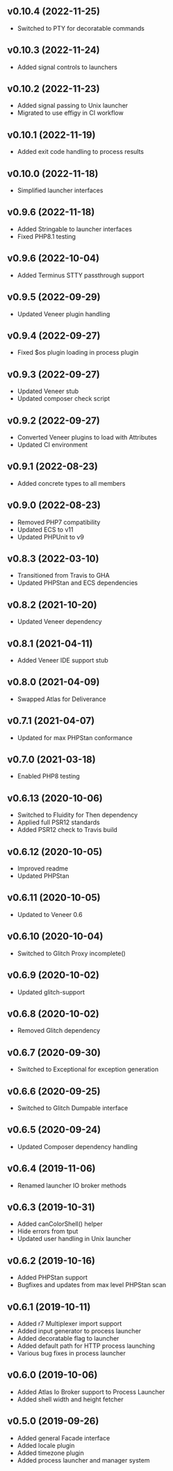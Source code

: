 ## v0.10.4 (2022-11-25)
* Switched to PTY for decoratable commands

## v0.10.3 (2022-11-24)
* Added signal controls to launchers

## v0.10.2 (2022-11-23)
* Added signal passing to Unix launcher
* Migrated to use effigy in CI workflow

## v0.10.1 (2022-11-19)
* Added exit code handling to process results

## v0.10.0 (2022-11-18)
* Simplified launcher interfaces

## v0.9.6 (2022-11-18)
* Added Stringable to launcher interfaces
* Fixed PHP8.1 testing

## v0.9.6 (2022-10-04)
* Added Terminus STTY passthrough support

## v0.9.5 (2022-09-29)
* Updated Veneer plugin handling

## v0.9.4 (2022-09-27)
* Fixed $os plugin loading in process plugin

## v0.9.3 (2022-09-27)
* Updated Veneer stub
* Updated composer check script

## v0.9.2 (2022-09-27)
* Converted Veneer plugins to load with Attributes
* Updated CI environment

## v0.9.1 (2022-08-23)
* Added concrete types to all members

## v0.9.0 (2022-08-23)
* Removed PHP7 compatibility
* Updated ECS to v11
* Updated PHPUnit to v9

## v0.8.3 (2022-03-10)
* Transitioned from Travis to GHA
* Updated PHPStan and ECS dependencies

## v0.8.2 (2021-10-20)
* Updated Veneer dependency

## v0.8.1 (2021-04-11)
* Added Veneer IDE support stub

## v0.8.0 (2021-04-09)
* Swapped Atlas for Deliverance

## v0.7.1 (2021-04-07)
* Updated for max PHPStan conformance

## v0.7.0 (2021-03-18)
* Enabled PHP8 testing

## v0.6.13 (2020-10-06)
* Switched to Fluidity for Then dependency
* Applied full PSR12 standards
* Added PSR12 check to Travis build

## v0.6.12 (2020-10-05)
* Improved readme
* Updated PHPStan

## v0.6.11 (2020-10-05)
* Updated to Veneer 0.6

## v0.6.10 (2020-10-04)
* Switched to Glitch Proxy incomplete()

## v0.6.9 (2020-10-02)
* Updated glitch-support

## v0.6.8 (2020-10-02)
* Removed Glitch dependency

## v0.6.7 (2020-09-30)
* Switched to Exceptional for exception generation

## v0.6.6 (2020-09-25)
* Switched to Glitch Dumpable interface

## v0.6.5 (2020-09-24)
* Updated Composer dependency handling

## v0.6.4 (2019-11-06)
* Renamed launcher IO broker methods

## v0.6.3 (2019-10-31)
* Added canColorShell() helper
* Hide errors from tput
* Updated user handling in Unix launcher

## v0.6.2 (2019-10-16)
* Added PHPStan support
* Bugfixes and updates from max level PHPStan scan

## v0.6.1 (2019-10-11)
* Added r7 Multiplexer import support
* Added input generator to process launcher
* Added decoratable flag to launcher
* Added default path for HTTP process launching
* Various bug fixes in process launcher

## v0.6.0 (2019-10-06)
* Added Atlas Io Broker support to Process Launcher
* Added shell width and height fetcher

## v0.5.0 (2019-09-26)
* Added general Facade interface
* Added locale plugin
* Added timezone plugin
* Added process launcher and manager system
